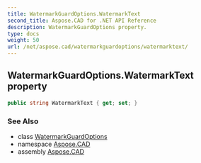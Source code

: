 ```yaml
---
title: WatermarkGuardOptions.WatermarkText
second_title: Aspose.CAD for .NET API Reference
description: WatermarkGuardOptions property. 
type: docs
weight: 50
url: /net/aspose.cad/watermarkguardoptions/watermarktext/
---
```

## WatermarkGuardOptions.WatermarkText property

```csharp
public string WatermarkText { get; set; }
```

### See Also

* class [WatermarkGuardOptions](../)
* namespace [Aspose.CAD](../../../aspose.cad/)
* assembly [Aspose.CAD](../../../)


